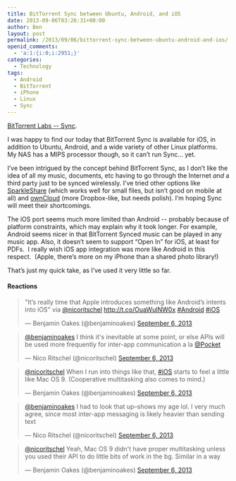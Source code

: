 ```yaml
---
title: BitTorrent Sync between Ubuntu, Android, and iOS
date: 2013-09-06T03:26:31+00:00
author: Ben
layout: post
permalink: /2013/09/06/bittorrent-sync-between-ubuntu-android-and-ios/
openid_comments:
  - 'a:1:{i:0;i:2951;}'
categories:
  - Technology
tags:
  - Android
  - BitTorrent
  - iPhone
  - Linux
  - Sync
---
```

[BitTorrent Labs -- Sync](http://labs.bittorrent.com/experiments/sync.html).

I was happy to find our today that BitTorrent Sync is available for iOS, in addition to Ubuntu, Android, and a wide variety of other Linux platforms.  My NAS has a MIPS processor though, so it can&#8217;t run Sync... yet.

I&#8217;ve been intrigued by the concept behind BitTorrent Sync, as I don&#8217;t like the idea of all my music, documents, etc having to go through the Internet _and_ a third party just to be synced wirelessly. I&#8217;ve tried other options like [SparkleShare](http://sparkleshare.org) (which works well for small files, but isn&#8217;t good on mobile at all) and [ownCloud](https://owncloud.com) (more Dropbox-like, but needs polish). I&#8217;m hoping Sync will meet their shortcomings.

The iOS port seems much more limited than Android -- probably because of platform constraints, which may explain why it took longer. For example, Android seems nicer in that BitTorrent Synced music can be played in any music app. Also, it doesn&#8217;t seem to support &#8220;Open In&#8221; for iOS, at least for PDFs.  I really wish iOS app integration was more like Android in this respect.  (Apple, there&#8217;s more on my iPhone than a shared photo library!)

That&#8217;s just my quick take, as I&#8217;ve used it very little so far.

#### Reactions

<blockquote class="twitter-tweet">
  <p>
    "It’s really time that Apple introduces something like Android’s intents into iOS" via <a href="https://twitter.com/nicoritschel">@nicoritschel</a> <a href="http://t.co/OuaWuINW0x">http://t.co/OuaWuINW0x</a> <a href="https://twitter.com/search?q=%23Android&src=hash">#Android</a> <a href="https://twitter.com/search?q=%23iOS&src=hash">#iOS</a>
  </p>
  
  <p>
    &mdash; Benjamin Oakes (@benjaminoakes) <a href="https://twitter.com/benjaminoakes/statuses/376030725620785153">September 6, 2013</a>
  </p>
</blockquote>

<blockquote class="twitter-tweet">
  <p>
    <a href="https://twitter.com/benjaminoakes">@benjaminoakes</a> I think it's inevitable at some point, or else APIs will be used more frequently for inter-app communication a la <a href="https://twitter.com/Pocket">@Pocket</a>
  </p>
  
  <p>
    &mdash; Nico Ritschel (@nicoritschel) <a href="https://twitter.com/nicoritschel/statuses/376044245645156352">September 6, 2013</a>
  </p>
</blockquote>

<blockquote class="twitter-tweet">
  <p>
    <a href="https://twitter.com/nicoritschel">@nicoritschel</a> When I run into things like that, <a href="https://twitter.com/search?q=%23iOS&src=hash">#iOS</a> starts to feel a little like Mac OS 9. (Cooperative multitasking also comes to mind.)
  </p>
  
  <p>
    &mdash; Benjamin Oakes (@benjaminoakes) <a href="https://twitter.com/benjaminoakes/statuses/376044879349948416">September 6, 2013</a>
  </p>
</blockquote>

<blockquote class="twitter-tweet">
  <p>
    <a href="https://twitter.com/benjaminoakes">@benjaminoakes</a> I had to look that up–shows my age lol. I very much agree, since most inter-app messaging is likely heavier than sending text
  </p>
  
  <p>
    &mdash; Nico Ritschel (@nicoritschel) <a href="https://twitter.com/nicoritschel/statuses/376045961832697856">September 6, 2013</a>
  </p>
</blockquote>

<blockquote class="twitter-tweet">
  <p>
    <a href="https://twitter.com/nicoritschel">@nicoritschel</a> Yeah, Mac OS 9 didn't have proper multitasking unless you used their API to do little bits of work in the bg. Similar in a way
  </p>
  
  <p>
    &mdash; Benjamin Oakes (@benjaminoakes) <a href="https://twitter.com/benjaminoakes/statuses/376046336522457088">September 6, 2013</a>
  </p>
</blockquote>
